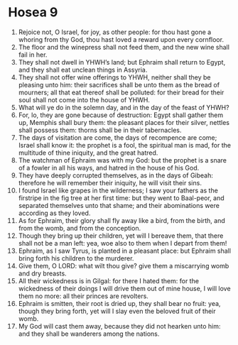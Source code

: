 ﻿# Hosea  9
1. Rejoice not, O Israel, for joy, as other people: for thou hast gone a whoring from thy God, thou hast loved a reward upon every cornfloor. 
2. The floor and the winepress shall not feed them, and the new wine shall fail in her. 
3. They shall not dwell in YHWH’s land; but Ephraim shall return to Egypt, and they shall eat unclean things in Assyria. 
4. They shall not offer wine offerings to YHWH, neither shall they be pleasing unto him: their sacrifices shall be unto them as the bread of mourners; all that eat thereof shall be polluted: for their bread for their soul shall not come into the house of YHWH. 
5. What will ye do in the solemn day, and in the day of the feast of YHWH? 
6. For, lo, they are gone because of destruction: Egypt shall gather them up, Memphis shall bury them: the pleasant places for their silver, nettles shall possess them: thorns shall be in their tabernacles. 
7. The days of visitation are come, the days of recompence are come; Israel shall know it: the prophet is a fool, the spiritual man is mad, for the multitude of thine iniquity, and the great hatred. 
8. The watchman of Ephraim was with my God: but the prophet is a snare of a fowler in all his ways, and hatred in the house of his God. 
9. They have deeply corrupted themselves, as in the days of Gibeah: therefore he will remember their iniquity, he will visit their sins. 
10. I found Israel like grapes in the wilderness; I saw your fathers as the firstripe in the fig tree at her first time: but they went to Baal-peor, and separated themselves unto that shame; and their abominations were according as they loved. 
11. As for Ephraim, their glory shall fly away like a bird, from the birth, and from the womb, and from the conception. 
12. Though they bring up their children, yet will I bereave them, that there shall not be a man left: yea, woe also to them when I depart from them! 
13. Ephraim, as I saw Tyrus, is planted in a pleasant place: but Ephraim shall bring forth his children to the murderer. 
14. Give them, O LORD: what wilt thou give? give them a miscarrying womb and dry breasts. 
15. All their wickedness is in Gilgal: for there I hated them: for the wickedness of their doings I will drive them out of mine house, I will love them no more: all their princes are revolters. 
16. Ephraim is smitten, their root is dried up, they shall bear no fruit: yea, though they bring forth, yet will I slay even the beloved fruit of their womb. 
17. My God will cast them away, because they did not hearken unto him: and they shall be wanderers among the nations. 
